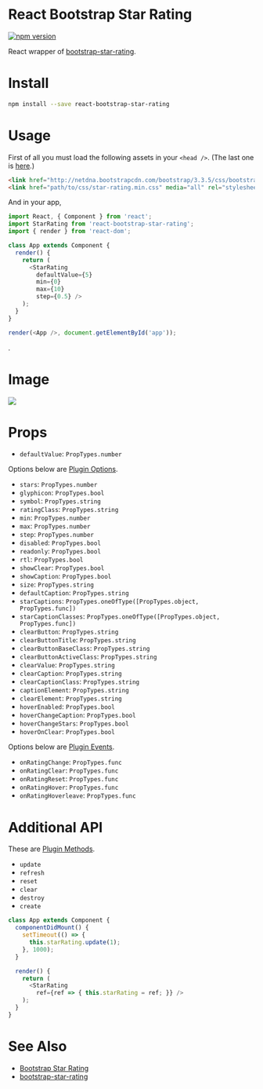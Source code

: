 # React Bootstrap Star Rating

[![npm version](https://badge.fury.io/js/react-bootstrap-star-rating.svg)](https://badge.fury.io/js/react-bootstrap-star-rating)

React wrapper of [bootstrap-star-rating](https://github.com/kartik-v/bootstrap-star-rating).

# Install

```sh
npm install --save react-bootstrap-star-rating
```

# Usage

First of all you must load the following assets in your `<head />`.
(The last one is [here](https://raw.githubusercontent.com/kartik-v/bootstrap-star-rating/master/css/star-rating.min.css).)

```html
<link href="http://netdna.bootstrapcdn.com/bootstrap/3.3.5/css/bootstrap.min.css" rel="stylesheet" />
<link href="path/to/css/star-rating.min.css" media="all" rel="stylesheet" type="text/css" />
```

And in your app,

```js
import React, { Component } from 'react';
import StarRating from 'react-bootstrap-star-rating';
import { render } from 'react-dom';

class App extends Component {
  render() {
    return (
      <StarRating
        defaultValue={5}
        min={0}
        max={10}
        step={0.5} />
    );
  }
}

render(<App />, document.getElementById('app'));
```

.

# Image

![](http://g.recordit.co/4LXXLC78RQ.gif)

# Props

- `defaultValue`: `PropTypes.number`

Options below are [Plugin Options](http://plugins.krajee.com/star-rating#options).

- `stars`: `PropTypes.number`
- `glyphicon`: `PropTypes.bool`
- `symbol`: `PropTypes.string`
- `ratingClass`: `PropTypes.string`
- `min`: `PropTypes.number`
- `max`: `PropTypes.number`
- `step`: `PropTypes.number`
- `disabled`: `PropTypes.bool`
- `readonly`: `PropTypes.bool`
- `rtl`: `PropTypes.bool`
- `showClear`: `PropTypes.bool`
- `showCaption`: `PropTypes.bool`
- `size`: `PropTypes.string`
- `defaultCaption`: `PropTypes.string`
- `starCaptions`: `PropTypes.oneOfType([PropTypes.object, PropTypes.func])`
- `starCaptionClasses`: `PropTypes.oneOfType([PropTypes.object, PropTypes.func])`
- `clearButton`: `PropTypes.string`
- `clearButtonTitle`: `PropTypes.string`
- `clearButtonBaseClass`: `PropTypes.string`
- `clearButtonActiveClass`: `PropTypes.string`
- `clearValue`: `PropTypes.string`
- `clearCaption`: `PropTypes.string`
- `clearCaptionClass`: `PropTypes.string`
- `captionElement`: `PropTypes.string`
- `clearElement`: `PropTypes.string`
- `hoverEnabled`: `PropTypes.bool`
- `hoverChangeCaption`: `PropTypes.bool`
- `hoverChangeStars`: `PropTypes.bool`
- `hoverOnClear`: `PropTypes.bool`

Options below are [Plugin Events](http://plugins.krajee.com/star-rating#events).

- `onRatingChange`: `PropTypes.func`
- `onRatingClear`: `PropTypes.func`
- `onRatingReset`: `PropTypes.func`
- `onRatingHover`: `PropTypes.func`
- `onRatingHoverleave`: `PropTypes.func`

# Additional API

These are [Plugin Methods](http://plugins.krajee.com/star-rating#methods).

- `update`
- `refresh`
- `reset`
- `clear`
- `destroy`
- `create`

```js
class App extends Component {
  componentDidMount() {
    setTimeout(() => {
      this.starRating.update(1);
    }, 1000);
  }

  render() {
    return (
      <StarRating
        ref={ref => { this.starRating = ref; }} />
    );
  }
}
```

# See Also

- [Bootstrap Star Rating](http://plugins.krajee.com/star-rating)
- [bootstrap-star-rating](https://github.com/kartik-v/bootstrap-star-rating)
